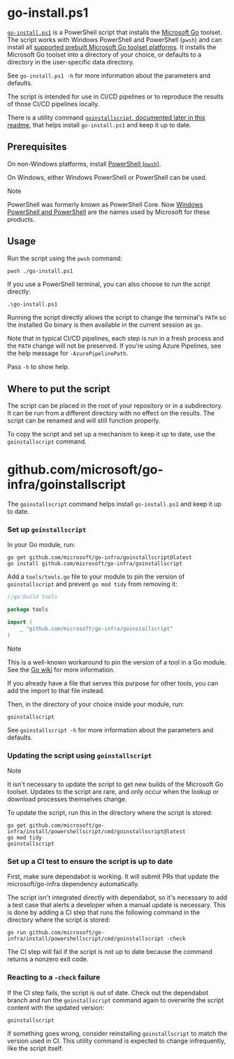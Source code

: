 # go-install.ps1

[`go-install.ps1`](powershell/go-install.ps1) is a PowerShell script that installs the [Microsoft Go](https://github.com/microsoft/go) toolset.
The script works with Windows PowerShell and PowerShell (`pwsh`) and can install all [supported prebuilt Microsoft Go toolset platforms](https://github.com/microsoft/go?tab=readme-ov-file#download-and-install).
It installs the Microsoft Go toolset into a directory of your choice, or defaults to a directory in the user-specific data directory.

See `go-install.ps1 -h` for more information about the parameters and defaults.

The script is intended for use in CI/CD pipelines or to reproduce the results of those CI/CD pipelines locally.

There is a utility command [`goinstallscript`, documented later in this readme](#githubcommicrosoftgo-infragoinstallscript), that helps install `go-install.ps1` and keep it up to date.

## Prerequisites

On non-Windows platforms, install [PowerShell (`pwsh`)](https://learn.microsoft.com/en-us/powershell/scripting/install/installing-powershell).

On Windows, either Windows PowerShell or PowerShell can be used.

> [!NOTE]
> PowerShell was formerly known as PowerShell Core.
> Now [Windows PowerShell and PowerShell](https://learn.microsoft.com/en-us/powershell/scripting/what-is-windows-powershell) are the names used by Microsoft for these products.

## Usage

Run the script using the `pwsh` command:

```bash
pwsh ./go-install.ps1
```

If you use a PowerShell terminal, you can also choose to run the script directly:

```
.\go-install.ps1
```

Running the script directly allows the script to change the terminal's `PATH` so the installed Go binary is then available in the current session as `go`.

Note that in typical CI/CD pipelines, each step is run in a fresh process and the `PATH` change will not be preserved.
If you're using Azure Pipelines, see the help message for `-AzurePipelinePath`.

Pass `-h` to show help.

## Where to put the script

The script can be placed in the root of your repository or in a subdirectory.
It can be run from a different directory with no effect on the results.
The script can be renamed and will still function properly.

To copy the script and set up a mechanism to keep it up to date, use the `goinstallscript` command.

# github.com/microsoft/go-infra/goinstallscript

The `goinstallscript` command helps install `go-install.ps1` and keep it up to date.

### Set up `goinstallscript`

In your Go module, run:

```
go get github.com/microsoft/go-infra/goinstallscript@latest
go install github.com/microsoft/go-infra/goinstallscript
```

Add a `tools/tools.go` file to your module to pin the version of `goinstallscript` and prevent `go mod tidy` from removing it:

```go
//go:build tools

package tools

import (
    _ "github.com/microsoft/go-infra/goinstallscript"
)
```

> [!NOTE]
> This is a well-known workaround to pin the version of a tool in a Go module.
> See the [Go wiki](https://go.dev/wiki/Modules#how-can-i-track-tool-dependencies-for-a-module) for more information.
>
> If you already have a file that serves this purpose for other tools, you can add the import to that file instead.

Then, in the directory of your choice inside your module, run:

```
goinstallscript
```

See `goinstallscript -h` for more information about the parameters and defaults.

### Updating the script using `goinstallscript`

> [!NOTE]
> It isn't necessary to update the script to get new builds of the Microsoft Go toolset.
> Updates to the script are rare, and only occur when the lookup or download processes themselves change.

To update the script, run this in the directory where the script is stored:

```
go get github.com/microsoft/go-infra/install/powershellscript/cmd/goinstallscript@latest
go mod tidy
goinstallscript
```

### Set up a CI test to ensure the script is up to date

First, make sure dependabot is working.
It will submit PRs that update the microsoft/go-infra dependency automatically.

The script isn't integrated directly with dependabot, so it's necessary to add a test case that alerts a developer when a manual update is necessary.
This is done by adding a CI step that runs the following command in the directory where the script is stored:

```
go run github.com/microsoft/go-infra/install/powershellscript/cmd/goinstallscript -check
```

The CI step will fail if the script is not up to date because the command returns a nonzero exit code.

### Reacting to a `-check` failure

If the CI step fails, the script is out of date.
Check out the dependabot branch and run the `goinstallscript` command again to overwrite the script content with the updated version:

```
goinstallscript
```

If something goes wrong, consider reinstalling `goinstallscript` to match the version used in CI.
This utility command is expected to change infrequently, like the script itself.
